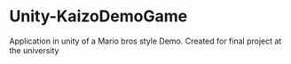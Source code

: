 # Unity-KaizoDemoGame

Application in unity of a Mario bros style Demo.
Created for final project at the university
